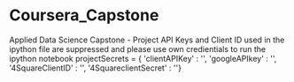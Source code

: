 # Coursera_Capstone
Applied Data Science Capstone - Project
API Keys and Client ID used in the ipython file are suppressed and please use own credientials to run the ipython notebook
projectSecrets = {	'clientAPIKey'        : '',
					'googleAPIkey'        : '',
					'4SquareClientID'     : '',
					'4SquareclientSecret' : ''}
